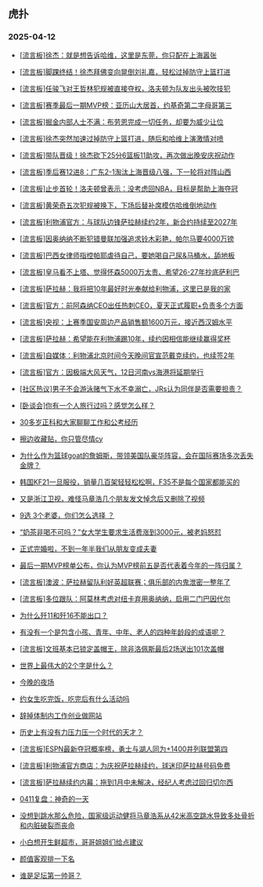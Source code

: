 ## 虎扑 
### 2025-04-12

+ [[流言板]徐杰：就是想告诉哈维，这里是东莞，你只配在上海嚣张](https://bbs.hupu.com/631728862.html)

+ [[流言板]脚踝终结！徐杰拜佛变向晃倒刘礼嘉，轻松过掉防守上篮打进](https://bbs.hupu.com/631727292.html)

+ [[流言板]任骏飞对王哲林犯规被直接夺权，洛夫顿为队友出头被吹技犯](https://bbs.hupu.com/631725730.html)

+ [[流言板]赛季最后一期MVP榜：亚历山大居首，约基奇第二字母哥第三](https://bbs.hupu.com/631726525.html)

+ [[流言板]掘金内部人士不满：布劳恩完成一切任务，却要为威少让位](https://bbs.hupu.com/631729719.html)

+ [[流言板]徐杰突然加速过掉防守上篮打进，随后和哈维上演激情对喷](https://bbs.hupu.com/631726293.html)

+ [[流言板]带队晋级！徐杰砍下25分6篮板11助攻，再次做出晚安庆祝动作](https://bbs.hupu.com/631727560.html)

+ [[流言板]季后赛12进8：广东2-1淘汰上海晋级八强，下一轮将对阵山西](https://bbs.hupu.com/631727504.html)

+ [[流言板]止步首轮！洛夫顿曾表示：没考虑回NBA，目标是帮助上海夺冠](https://bbs.hupu.com/631727889.html)

+ [[流言板]黄荣奇五次犯规被换下，下场后替补席模仿哈维倒地动作](https://bbs.hupu.com/631725092.html)

+ [[流言板]利物浦官方：与球队边锋萨拉赫续约2年，新合约持续至2027年](https://bbs.hupu.com/631719213.html)

+ [[流言板]因奥纳纳不断犯错曼联加强追求铃木彩艳，帕尔马要4000万镑](https://bbs.hupu.com/631722385.html)

+ [[流言板]巴西女律师指控帕耶虐待自己，要她喝自己尿&amp;马桶水，舔地板](https://bbs.hupu.com/631718939.html)

+ [[流言板]皇马看不上塔、觉得怀森5000万太贵、希望26-27年抄底萨利巴](https://bbs.hupu.com/631717773.html)

+ [[流言板]萨拉赫：我将把10年最好时光奉献给利物浦，这里已是我的家](https://bbs.hupu.com/631720756.html)

+ [[流言板]官方：前阿森纳CEO出任热刺CEO，夏天正式履职+负责多个方面](https://bbs.hupu.com/631725886.html)

+ [[流言板]央视：上赛季国安周边产品销售额1600万元，接近西汉姆水平](https://bbs.hupu.com/631718712.html)

+ [[流言板]萨拉赫：希望能在利物浦踢10年，续约因相信能继续赢得奖杯](https://bbs.hupu.com/631719478.html)

+ [[流言板]自媒体：利物浦北京时间今天晚间官宣范戴克续约，也续签2年](https://bbs.hupu.com/631720820.html)

+ [[流言板]官方：因极端大风天气，12日河南vs海港将延期举行](https://bbs.hupu.com/631723900.html)

+ [[社区热议]男子不会游泳赌气下水不幸溺亡，JRs认为同伴是否需要担责？](https://bbs.hupu.com/631722793.html)

+ [[卧谈会]你有一个人旅行过吗？感觉怎么样？](https://bbs.hupu.com/631727729.html)

+ [30多岁正科和大家聊聊工作和公考经历](https://bbs.hupu.com/631725215.html)

+ [擦边收藏贴，你只管尽情cy](https://bbs.hupu.com/631725216.html)

+ [为什么作为篮球goat的詹姆斯，带领美国队豪华阵容，会在国际赛场多次丢失金牌？](https://bbs.hupu.com/631724955.html)

+ [韩国KF21一旦服役，销量几百架轻轻松松啊，F35不是每个国家都能买的](https://bbs.hupu.com/631723357.html)

+ [又是浙江卫视，难怪马章浩几个朋友发文悼念后又删除了视频](https://bbs.hupu.com/631722872.html)

+ [9选 3个老婆，你们怎么选择 ？](https://bbs.hupu.com/631723703.html)

+ [“奶茶非喝不可吗？”女大学生要求生活费涨到3000元，被老妈怒怼](https://bbs.hupu.com/631723274.html)

+ [正式完婚啦，不到一年半我们从朋友变成夫妻](https://bbs.hupu.com/631723234.html)

+ [最后一期MVP榜单公布，你认为MVP榜前五是否代表着今年的一阵归属？](https://bbs.hupu.com/631727127.html)

+ [[流言板]澳波：萨拉赫留队利好英超联赛；俱乐部的内鬼泄密一整年了](https://bbs.hupu.com/631729837.html)

+ [[流言板]多位跟队：阿莫林考虑对纽卡弃用奥纳纳，启用二门巴因代尔](https://bbs.hupu.com/631730113.html)

+ [为什么歼11和歼16不能出口？](https://bbs.hupu.com/631723360.html)

+ [有没有一个是包含小孩、青年、中年、老人的四种年龄段的成语呢？](https://bbs.hupu.com/631730066.html)

+ [[流言板]文班基本已锁定盖帽王，除非洛佩斯最后2场送出101次盖帽](https://bbs.hupu.com/631729994.html)

+ [世界上最伟大的2个字是什么？](https://bbs.hupu.com/631724552.html)

+ [今晚的夜场](https://bbs.hupu.com/631728719.html)

+ [约女生吃完饭，吃完后有什么活动吗](https://bbs.hupu.com/631731281.html)

+ [辞掉体制内工作创业做网站](https://bbs.hupu.com/631729119.html)

+ [历史上有没有力压力压一个时代的天才？](https://bbs.hupu.com/631725739.html)

+ [[流言板]ESPN最新夺冠概率榜，勇士与湖人同为+1400并列联盟第四](https://bbs.hupu.com/631731494.html)

+ [[流言板]利物浦官方商店：为庆祝萨拉赫续约，球迷印萨拉赫号码免费](https://bbs.hupu.com/631719736.html)

+ [[流言板]萨拉赫续约内幕：拖到1月中未解决，经纪人考虑过回归切尔西](https://bbs.hupu.com/631727863.html)

+ [0411复盘：神奇的一天](https://bbs.hupu.com/631728515.html)

+ [没想到跳水那么危险，国家级运动健将马章浩系从42米高空跳水导致多处骨折和内脏破裂而丧命](https://bbs.hupu.com/631729050.html)

+ [小白想开生鲜超市，哥哥姐姐们给点建议](https://bbs.hupu.com/631727195.html)

+ [颜值客观排一下名](https://bbs.hupu.com/631728582.html)

+ [谁是足坛第一帅哥？](https://bbs.hupu.com/631729655.html)

